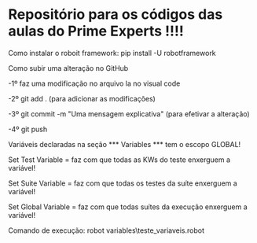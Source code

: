 
# Repositório para os códigos das aulas do Prime Experts !!!!

Como instalar o roboit framework: pip install -U robotframework

Como subir uma alteração no GitHub

-1º faz uma modificação no arquivo la no visual code

-2º git add . (para adicionar as modificações)

-3º git commit -m "Uma mensagem explicativa" (para efetivar a alteração)

-4º git push

Variáveis declaradas na seção *** Variables *** tem o escopo GLOBAL!

Set Test Variable = faz com que todas as KWs do teste enxerguem a variável!

Set Suite Variable = faz com que todas os testes da suíte enxerguem a variável!

Set Global Variable = faz com que todas suítes da execução enxerguem a variável!

Comando de execução: robot variables\teste_variaveis.robot
